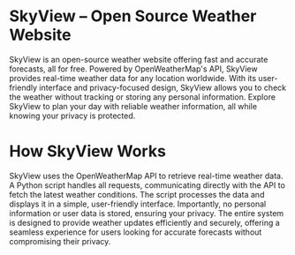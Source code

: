 # SkyView – Open Source Weather Website

SkyView is an open-source weather website offering fast and accurate forecasts, all for free. Powered by OpenWeatherMap's API, SkyView provides real-time weather data for any location worldwide. With its user-friendly interface and privacy-focused design, SkyView allows you to check the weather without tracking or storing any personal information. Explore SkyView to plan your day with reliable weather information, all while knowing your privacy is protected. 

# How SkyView Works

SkyView uses the OpenWeatherMap API to retrieve real-time weather data. A Python script handles all requests, communicating directly with the API to fetch the latest weather conditions. The script processes the data and displays it in a simple, user-friendly interface. Importantly, no personal information or user data is stored, ensuring your privacy. The entire system is designed to provide weather updates efficiently and securely, offering a seamless experience for users looking for accurate forecasts without compromising their privacy.
